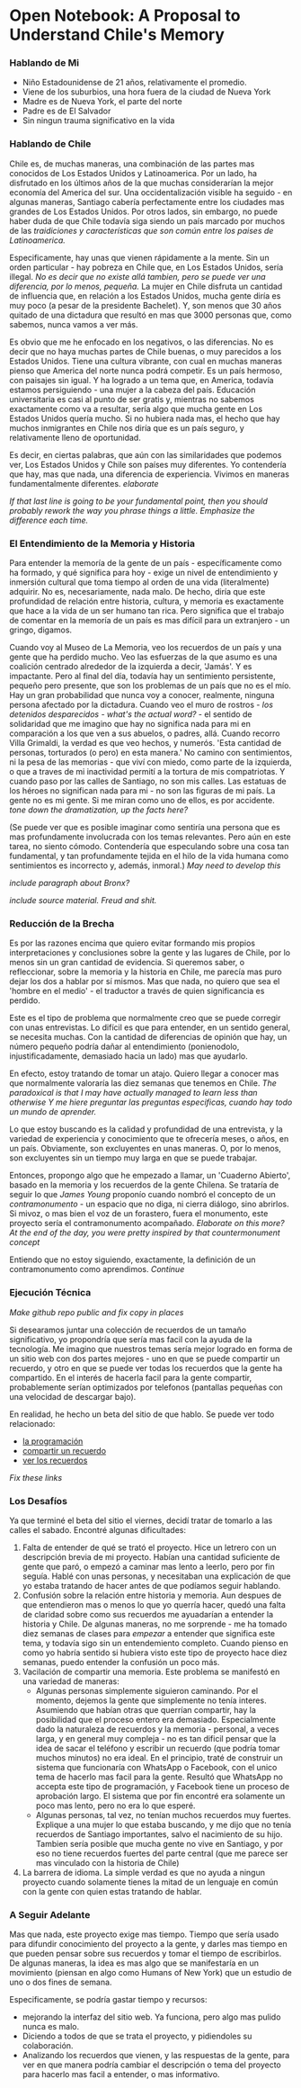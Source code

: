 # Open Notebook: A Proposal to Understand Chile's Memory

### Hablando de Mi
- Niño Estadounidense de 21 años, relativamente el promedio.
- Viene de los suburbios, una hora fuera de la ciudad de Nueva York
- Madre es de Nueva York, el parte del norte
- Padre es de El Salvador
- Sin ningun trauma significativo en la vida

### Hablando de Chile

Chile es, de muchas maneras, una combinación de las partes mas conocidos de Los Estados Unidos y Latinoamerica.  Por un lado, ha disfrutado en los últimos años de la que muchas considerarían la mejor economía del America del sur.  Una occidentalización visible ha seguido - en algunas maneras, Santiago cabería perfectamente entre los ciudades mas grandes de Los Estados Unidos.  Por otros lados, sin embargo, no puede haber duda de que Chile todavía siga siendo un país marcado por muchos de las *traidiciones y características que son común entre los paises de Latinoamerica.*

Especificamente, hay unas que vienen rápidamente a la mente.  Sin un orden particular - hay pobreza en Chile que, en Los Estados Unidos, sería illegal.  *No es decir que no existe allá tambien, pero se puede ver una diferencia, por lo menos, pequeña.*  La mujer en Chile disfruta un cantidad de influencia que, en relación a los Estados Unidos, mucha gente diría es muy poco (a pesar de la presidente Bachelet).  Y, son menos que 30 años quitado de una dictadura que resultó en mas que 3000 personas que, como sabemos, nunca vamos a ver más.

Es obvio que me he enfocado en los negativos, o las diferencias.  No es decir que no haya muchas partes de Chile buenas, o muy parecidos a los Estados Unidos.  Tiene una cultura vibrante, con cual en muchas maneras pienso que America del norte nunca podrá competir.  Es un país hermoso, con paisajes sin igual.  Y ha logrado a un tema que, en America, todavía estamos persiguiendo - una mujer a la cabeza del país.  Educación universitaria es casi al punto de ser gratis y, mientras no sabemos exactamente como va a resultar, sería algo que mucha gente en Los Estados Unidos quería mucho.  Si no hubiera nada mas, el hecho que hay muchos inmigrantes en Chile nos diría que es un país seguro, y relativamente lleno de oportunidad.

Es decir, en ciertas palabras, que aún con las similaridades que podemos ver, Los Estados Unidos y Chile son países muy diferentes.  Yo contendería que hay, mas que nada, una diferencia de experiencia.  Vivimos en maneras fundamentalmente diferentes. *elaborate*

*If that last line is going to be your fundamental point, then you should probably rework the way you phrase things a little.  Emphasize the difference each time.*

### El Entendimiento de la Memoria y Historia

Para entender la memoría de la gente de un país - específicamente como ha formado, y qué significa para hoy - exige un nivel de entendimiento y inmersión cultural que toma tiempo al orden de una vida (literalmente) adquirir.  No es, necesariamente, nada malo.  De hecho, diría que este profundidad de relación entre historia, cultura, y memoria es exactamente que hace a la vida de un ser humano tan rica.  Pero significa que el trabajo de comentar en la memoría de un país es mas difícil para un extranjero - un gringo, digamos.

Cuando voy al Museo de La Memoria, veo los recuerdos de un país y una gente que ha perdido mucho.  Veo las esfuerzas de la que asumo es una coalición centrado alrededor de la izquierda a decir, 'Jamás'.  Y es impactante.  Pero al final del día, todavía hay un sentimiento persistente, pequeño pero presente, que son los problemas de un país que no es el mío.  Hay un gran probabilidad que nunca voy a conocer, realmente, ninguna persona afectado por la dictadura.  Cuando veo el muro de rostros - *los detenidos desparecidos - what's the actual word?* - el sentido de solidaridad que me imagino que hay no significa nada para mi en comparación a los que ven a sus abuelos, o padres, allá.  Cuando recorro Villa Grimaldi, la verdad es que veo hechos, y numerós.  'Esta cantidad de personas, torturados (o pero) en esta manera.'  No camino con sentimientos, ni la pesa de las memorias - que viví con miedo, como parte de la izquierda, o que a traves de mi inactividad permití a la tortura de mis compatriotas.  Y cuando paso por las calles de Santiago, no son mis calles.  Las estatuas de los héroes no significan nada para mi - no son las figuras de mi país.  La gente no es mi gente.  Si me miran como uno de ellos, es por accidente.  *tone down the dramatization, up the facts here?*

(Se puede ver que es posible imaginar como sentiría una persona que es mas profundamente involucrada con los temas relevantes.  Pero aún en este tarea, no siento cómodo.  Contendería que especulando sobre una cosa tan fundamental, y tan profundamente tejida en el hilo de la vida humana como sentimientos es incorrecto y, además, inmoral.) *May need to develop this*

*include paragraph about Bronx?*

*include source material.  Freud and shit.*

### Reducción de la Brecha

Es por las razones encima que quiero evitar formando mis propios interpretaciones y conclusiones sobre la gente y las lugares de Chile, por lo menos sin un gran cantidad de evidencia.  Si queremos saber, o refleccionar, sobre la memoria y la historia en Chile, me parecía mas puro dejar los dos a hablar por sí mismos.  Mas que nada, no quiero que sea el 'hombre en el medio' - el traductor a través de quien significancia es perdido.

Este es el tipo de problema que normalmente creo que se puede corregir con unas entrevistas.  Lo difícil es que para entender, en un sentido general, se necesita muchas.  Con la cantidad de diferencias de opinión que hay, un número pequeño podría dañar al entendimiento (ponienodolo, injustificadamente, demasiado hacia un lado) mas que ayudarlo.

En efecto, estoy tratando de tomar un atajo.  Quiero llegar a conocer mas que normalmente valoraría las diez semanas que tenemos en Chile.  *The paradoxical is that I may have actually managed to learn less than otherwise*  *Y me hiere preguntar las preguntas especificas, cuando hay todo un mundo de aprender.*

Lo que estoy buscando es la calidad y profundidad de una entrevista, y la variedad de experiencia y conocimiento que te ofrecería meses, o años, en un país.  Obviamente, son excluyentes en unas maneras.  O, por lo menos, son excluyentes sin un tiempo muy larga en que se puede trabajar.

Entonces, propongo algo que he empezado a llamar, un 'Cuaderno Abierto', basado en la memoria y los recuerdos de la gente Chilena.  Se trataría de seguir lo que *James Young* proponío cuando nombró el concepto de un *contramonumento* - un espacio que no diga, ni cierra diálogo, sino abrirlos.  Si mivoz, o mas bien el voz de un forastero, fuera el monumento, este proyecto sería el contramonumento acompañado.  *Elaborate on this more?  At the end of the day, you were pretty inspired by that countermonument concept*

Entiendo que no estoy siguiendo, exactamente, la definición de un contramonumento como aprendimos.  *Continue*

### Ejecución Técnica

*Make github repo public and fix copy in places*

Si desearamos juntar una colección de recuerdos de un tamaño significativo, yo propondría que sería mas facil con la ayuda de la tecnología.  Me imagino que nuestros temas sería mejor logrado en forma de un sitio web con dos partes mejores - uno en que se puede compartir un recuerdo, y otro en que se puede ver todas los recuerdos que la gente ha compartido.  En el interés de hacerla facil para la gente compartir, probablemente serían optimizados por telefonos (pantallas pequeñas con una velocidad de descargar bajo).

En realidad, he hecho un beta del sitio de que hablo.  Se puede ver todo relacionado:
- [la programación](github.com/abertrand13/SantiagoMemorias)
- [compartir un recuerdo](santiagomemorias.herokuapp.com/compartir)
- [ver los recuerdos](santiagomemorias.herokuapp.com)

*Fix these links*

### Los Desafíos

Ya que terminé el beta del sitio el viernes, decidí tratar de tomarlo a las calles el sabado.  Encontré algunas dificultades:

1. Falta de entender de qué se trató el proyecto.  Hice un letrero con un descripción brevia de mi proyecto.  Habían una cantidad suficiente de gente que paró, o empezó a caminar mas lento a leerlo, pero por fin seguía.  Hablé con unas personas, y necesitaban una explicación de que yo estaba tratando de hacer antes de que podíamos seguir hablando.
2. Confusión sobre la relación entre historia y memoria.  Aun despues de que entendieron mas o menos lo que yo querría hacer, quedó una falta de claridad sobre como sus recuerdos me ayuadarían a entender la historia y Chile.  De algunas maneras, no me sorprende - me ha tomado diez semanas de clases para *empezar* a entender que significa este tema, y todavía sigo sin un entendemiento completo.  Cuando pienso en como yo habría sentido si hubiera visto este tipo de proyecto hace diez semanas, puedo entender la confusión un poco más.
3. Vacilación de compartir una memoria.  Este problema se manifestó en una variedad de maneras:
	- Algunas personas simplemente siguieron caminando.  Por el momento, dejemos la gente que simplemente no tenía interes.  Asumiendo que habían otras que querrían compartir, hay la posibilidad que el proceso entero era demasiado.  Especialmente dado la naturaleza de recuerdos y la memoria - personal, a veces larga, y en general muy compleja - no es tan dificil pensar que la idea de sacar el teléfono y escribir un recuerdo (que podría tomar muchos minutos) no era ideal.  En el principio, traté de construir un sistema que funcionaría con WhatsApp o Facebook, con el unico tema de hacerlo mas facil para la gente.  Resultó que WhatsApp no accepta este tipo de programación, y Facebook tiene un proceso de aprobación largo.  El sistema que por fin encontré era solamente un poco mas lento, pero no era lo que esperé.
	- Algunas personas, tal vez, no tenían muchos recuerdos muy fuertes.  Explique a una mujer lo que estaba buscando, y me dijo que no tenía recuerdos de Santiago importantes, salvo el nacimiento de su hijo.  Tambien sería posible que mucha gente no vive en Santiago, y por eso no tiene recuerdos fuertes del parte central (que me parece ser mas vinculado con la historia de Chile)
4. La barrera de idioma.  La simple verdad es que no ayuda a ningun proyecto cuando solamente tienes la mitad de un lenguaje en común con la gente con quien estas tratando de hablar.

### A Seguir Adelante

Mas que nada, este proyecto exige mas tiempo.  Tiempo que sería usado para difundir conocimiento del proyecto a la gente, y darles mas tiempo en que pueden pensar sobre sus recuerdos y tomar el tiempo de escribirlos.  De algunas maneras, la idea es mas algo que se manifestaría en un movimiento (piensan en algo como Humans of New York) que un estudio de uno o dos fines de semana.

Especificamente, se podría gastar tiempo y recursos:
- mejorando la interfaz del sitio web.  Ya funciona, pero algo mas pulido nunca es malo.
- Diciendo a todos de que se trata el proyecto, y pidiendoles su colaboración.
- Analizando los recuerdos que vienen, y las respuestas de la gente, para ver en que manera podría cambiar el descripción o tema del proyecto para hacerlo mas facil a entender, o mas informativo.
